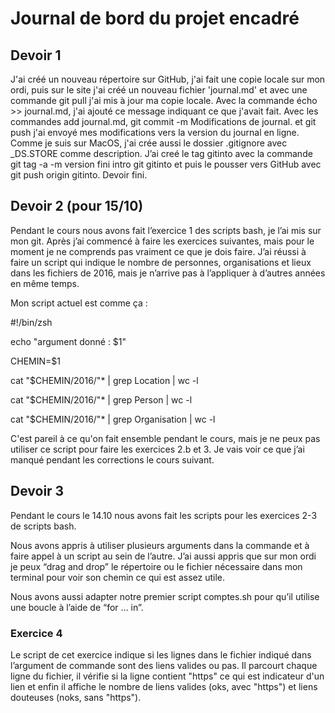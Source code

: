 # Journal de bord du projet encadré

## Devoir 1

J'ai créé un nouveau répertoire sur GitHub, j'ai fait une copie locale sur mon ordi, puis sur le site j'ai créé un nouveau fichier 'journal.md' et avec une commande git pull j'ai mis à jour ma copie locale. Avec la commande écho >> journal.md, j'ai ajouté ce message indiquant ce que j'avait fait. Avec les commandes add journal.md, git commit -m Modifications de journal. et git push j'ai envoyé mes modifications vers la version du journal en ligne. Comme je suis sur MacOS, j'ai crée aussi le dossier .gitignore avec _DS.STORE comme description. J’ai creé le tag gitinto avec la commande git tag -a -m version fini intro git gitinto et puis le pousser vers GitHub avec git push origin gitinto.
Devoir fini.

## Devoir 2 (pour 15/10)

Pendant le cours nous avons fait l’exercice 1 des scripts bash, je l’ai mis sur mon git. Après j’ai commencé à faire les exercices suivantes, mais pour le moment je ne comprends pas vraiment ce que je dois faire. J’ai réussi à faire un script qui indique le nombre de personnes, organisations et lieux dans les fichiers de 2016, mais je n’arrive pas à l’appliquer à  d’autres années en même temps. 

Mon script actuel est comme ça :

#!/bin/zsh

echo "argument donné : $1"

CHEMIN=$1

cat "$CHEMIN/2016/"* | grep Location | wc -l

cat "$CHEMIN/2016/"* | grep Person | wc -l

cat "$CHEMIN/2016/"* | grep Organisation | wc -l

C'est pareil à ce qu'on fait ensemble pendant le cours, mais je ne peux pas utiliser ce script pour faire les exercices 2.b et 3. Je vais voir ce que j’ai manqué pendant les corrections le cours suivant.

## Devoir 3

Pendant le cours le 14.10 nous avons fait les scripts pour les exercices 2-3 de scripts bash. 

Nous avons appris à utiliser plusieurs arguments dans la commande et à faire appel à un script au sein de l’autre. J’ai aussi appris que sur mon ordi je peux “drag and drop” le répertoire ou le fichier nécessaire dans mon terminal pour voir son chemin ce qui est assez utile.

Nous avons aussi adapter notre premier script comptes.sh pour qu’il utilise une boucle à l’aide de “for … in”.

### Exercice 4
Le script de cet exercice indique si les lignes dans le fichier indiqué dans l’argument de commande sont des liens valides ou pas. Il parcourt chaque ligne du fichier, il vérifie si la ligne contient "https" ce qui est indicateur d'un lien et enfin il affiche le nombre de liens valides (oks, avec "https") et liens douteuses (noks, sans "https").
